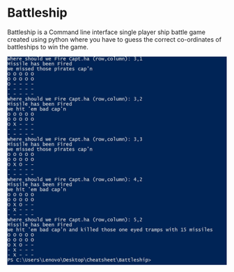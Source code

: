 # Battleship
Battleship is a Command line interface single player ship battle game created using python where you have to guess the correct co-ordinates of battleships to win the game.

![Screenshot](Screenshot.jpeg)
